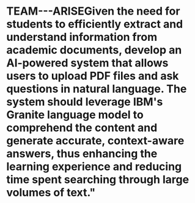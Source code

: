 # TEAM---ARISEGiven the need for students to efficiently extract and understand information from academic documents, develop an AI-powered system that allows users to upload PDF files and ask questions in natural language. The system should leverage IBM's Granite language model to comprehend the content and generate accurate, context-aware answers, thus enhancing the learning experience and reducing time spent searching through large volumes of text."
